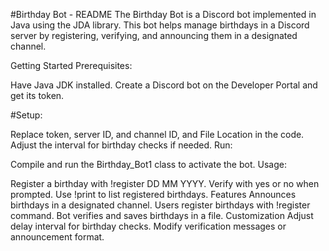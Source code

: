 #Birthday Bot - README
The Birthday Bot is a Discord bot implemented in Java using the JDA library. This bot helps manage birthdays in a Discord server by registering, verifying, and announcing them in a designated channel.

Getting Started
Prerequisites:

Have Java JDK installed.
Create a Discord bot on the Developer Portal and get its token.

#Setup:

Replace token, server ID, and channel ID, and File Location
in the code. Adjust the interval for birthday checks if needed.
Run:

Compile and run the Birthday_Bot1 class to activate the bot.
Usage:

Register a birthday with !register DD MM YYYY.
Verify with yes or no when prompted.
Use !print to list registered birthdays.
Features
Announces birthdays in a designated channel.
Users register birthdays with !register command.
Bot verifies and saves birthdays in a file.
Customization
Adjust delay interval for birthday checks.
Modify verification messages or announcement format.
